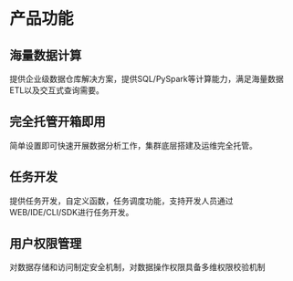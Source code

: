 # 产品功能

## 海量数据计算

提供企业级数据仓库解决方案，提供SQL/PySpark等计算能力，满足海量数据ETL以及交互式查询需要。

## 完全托管开箱即用

简单设置即可快速开展数据分析工作，集群底层搭建及运维完全托管。

## 任务开发
 
提供任务开发，自定义函数，任务调度功能，支持开发人员通过WEB/IDE/CLI/SDK进行任务开发。

## 用户权限管理

对数据存储和访问制定安全机制，对数据操作权限具备多维权限校验机制


